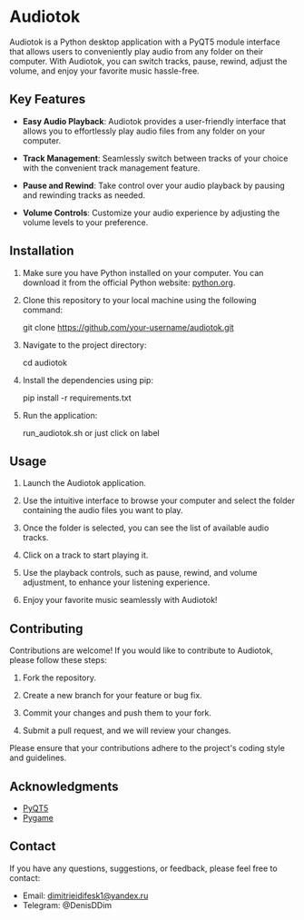 # Audiotok

Audiotok is a Python desktop application with a PyQT5 module interface that allows users to conveniently play audio from any folder on their computer. With Audiotok, you can switch tracks, pause, rewind, adjust the volume, and enjoy your favorite music hassle-free.

## Key Features

- **Easy Audio Playback**: Audiotok provides a user-friendly interface that allows you to effortlessly play audio files from any folder on your computer.

- **Track Management**: Seamlessly switch between tracks of your choice with the convenient track management feature.

- **Pause and Rewind**: Take control over your audio playback by pausing and rewinding tracks as needed.

- **Volume Controls**: Customize your audio experience by adjusting the volume levels to your preference.

## Installation

1. Make sure you have Python installed on your computer. You can download it from the official Python website: [python.org](https://www.python.org).

2. Clone this repository to your local machine using the following command:

   git clone https://github.com/your-username/audiotok.git
   


3. Navigate to the project directory:

   cd audiotok
   


4. Install the dependencies using pip:

   pip install -r requirements.txt
   


5. Run the application:

   run_audiotok.sh  or  just click on label
   


## Usage

1. Launch the Audiotok application.

2. Use the intuitive interface to browse your computer and select the folder containing the audio files you want to play.

3. Once the folder is selected, you can see the list of available audio tracks.

4. Click on a track to start playing it.

5. Use the playback controls, such as pause, rewind, and volume adjustment, to enhance your listening experience.

6. Enjoy your favorite music seamlessly with Audiotok!

## Contributing

Contributions are welcome! If you would like to contribute to Audiotok, please follow these steps:

1. Fork the repository.

2. Create a new branch for your feature or bug fix.

3. Commit your changes and push them to your fork.

4. Submit a pull request, and we will review your changes.

Please ensure that your contributions adhere to the project's coding style and guidelines.


## Acknowledgments

- [PyQT5](https://pypi.org/project/PyQt5/)
- [Pygame](https://pypi.org/project/pygame/)

## Contact

If you have any questions, suggestions, or feedback, please feel free to contact:

- Email: dimitrieidifesk1@yandex.ru
- Telegram: @DenisDDim